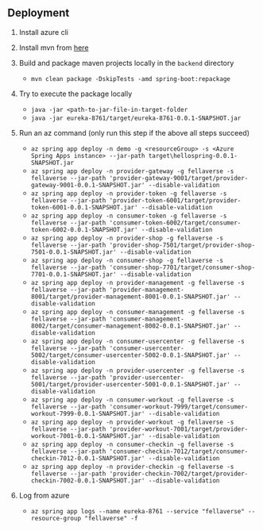 ## Deployment

1. Install azure cli
2. Install mvn from [here](https://stackoverflow.com/questions/10649707/maven-mvn-command-not-found)
3. Build and package maven projects locally in the `backend` directory
    - `mvn clean package -DskipTests -amd spring-boot:repackage` 
4. Try to execute the package locally
    - `java -jar <path-to-jar-file-in-target-folder`
    - `java -jar eureka-8761/target/eureka-8761-0.0.1-SNAPSHOT.jar`

5. Run an az command  (only run this step if the above all steps succeed)
    - `az spring app deploy -n demo -g <resourceGroup> -s <Azure Spring Apps instance> --jar-path target\hellospring-0.0.1-SNAPSHOT.jar`
    - `az spring app deploy -n provider-gateway -g fellaverse -s fellaverse --jar-path 'provider-gateway-9001/target/provider-gateway-9001-0.0.1-SNAPSHOT.jar' --disable-validation`
    - `az spring app deploy -n provider-token -g fellaverse -s fellaverse --jar-path 'provider-token-6001/target/provider-token-6001-0.0.1-SNAPSHOT.jar' --disable-validation`
    - `az spring app deploy -n consumer-token -g fellaverse -s fellaverse --jar-path 'consumer-token-6002/target/consumer-token-6002-0.0.1-SNAPSHOT.jar' --disable-validation`
    - `az spring app deploy -n provider-shop -g fellaverse -s fellaverse --jar-path 'provider-shop-7501/target/provider-shop-7501-0.0.1-SNAPSHOT.jar' --disable-validation`
    - `az spring app deploy -n consumer-shop -g fellaverse -s fellaverse --jar-path 'consumer-shop-7701/target/consumer-shop-7701-0.0.1-SNAPSHOT.jar' --disable-validation`
    - `az spring app deploy -n provider-management -g fellaverse -s fellaverse --jar-path 'provider-management-8001/target/provider-management-8001-0.0.1-SNAPSHOT.jar' --disable-validation`
    - `az spring app deploy -n consumer-management -g fellaverse -s fellaverse --jar-path 'consumer-management-8002/target/consumer-management-8002-0.0.1-SNAPSHOT.jar' --disable-validation`
    - `az spring app deploy -n consumer-usercenter -g fellaverse -s fellaverse --jar-path 'consumer-usercenter-5002/target/consumer-usercenter-5002-0.0.1-SNAPSHOT.jar' --disable-validation`
    - `az spring app deploy -n provider-usercenter -g fellaverse -s fellaverse --jar-path 'provider-usercenter-5001/target/provider-usercenter-5001-0.0.1-SNAPSHOT.jar' --disable-validation`
    - `az spring app deploy -n consumer-workout -g fellaverse -s fellaverse --jar-path 'consumer-workout-7999/target/consumer-workout-7999-0.0.1-SNAPSHOT.jar' --disable-validation`
    - `az spring app deploy -n provider-workout -g fellaverse -s fellaverse --jar-path 'provider-workout-7001/target/provider-workout-7001-0.0.1-SNAPSHOT.jar' --disable-validation`
    - `az spring app deploy -n consumer-checkin -g fellaverse -s fellaverse --jar-path 'consumer-checkin-7012/target/consumer-checkin-7012-0.0.1-SNAPSHOT.jar' --disable-validation`
    - `az spring app deploy -n provider-checkin -g fellaverse -s fellaverse --jar-path 'provider-checkin-7002/target/provider-checkin-7002-0.0.1-SNAPSHOT.jar' --disable-validation`

6. Log from azure
    - `az spring app logs --name eureka-8761 --service "fellaverse" --resource-group "fellaverse" -f`